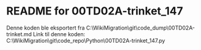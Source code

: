 # README for 00TD02A-trinket_147
Denne koden ble eksportert fra C:\WikiMigration\git\code_dump\00TD02A-trinket.md
Link til denne koden: C:\WikiMigration\git\code_repo\Python\00TD02A-trinket_147.py
